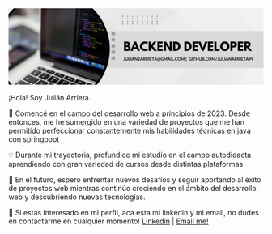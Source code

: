 <img src="./banner.png">

¡Hola! Soy Julián Arrieta.

🚀 Comencé en el campo del desarrollo web a principios de 2023. Desde entonces, me he sumergido en una variedad de proyectos que me han permitido perfeccionar constantemente mis habilidades técnicas en java con springboot

💡 Durante mi trayectoria, profundice mi estudio en el campo autodidacta aprendiendo con gran variedad de cursos desde distintas plataformas

🌱 En el futuro, espero enfrentar nuevos desafíos y seguir aportando al éxito de proyectos web mientras continúo creciendo en el ámbito del desarrollo web y descubriendo nuevas tecnologías.

💼 Si estás interesado en mi perfil, aca esta mi linkedin y mi email, no dudes en contactarme en cualquier momento!
[Linkedin](https://www.linkedin.com/in/julian-arrieta-dev/) | [Email me!](mailto:julian2arrieta@gmail.com)
